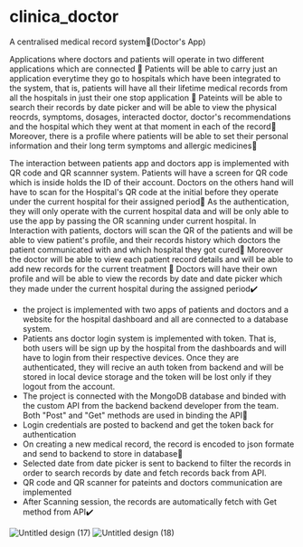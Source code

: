# clinica_doctor

A centralised medical record system📃(Doctor's App)

Applications where doctors and patients will operate in two different applications which are connected 💯
Patients will be able to carry just an application everytime they go to hospitals which have been integrated to the system, that is, patients will have all their lifetime medical records from all the hospitals in just their one stop application 📱
Pateints will be able to search their records by date picker and will be able to view the physical reocrds, symptoms, dosages, interacted doctor, doctor's recommendations and the hospital which they went at that moment in each of the record🎯
Moreover, there is a profile where patients will be able to set their personal information and their long term symptoms and allergic medicines📌

The interaction between patients app and doctors app is implemented with QR code and QR scannner system.
Patients will have a screen for QR code which is inside holds the ID of their account.
Doctors on the others hand will have to scan for the Hospital's QR code at the initial before they operate under the current hospital for their assigned period👤
As the authentication, they will only operate with the current hospital data and will be only able to use the app by passing the OR scanning under current hospital.
In Interaction with patients, doctors will scan the QR of the patients and will be able to view patient's profile, and their records history which doctors the patient communicated with and which hospital they got cured🏥 Moreover the doctor will be able to view each patient record details and will be able to add new records for the current treatment 📌
Doctors will have their own profile and will be able to view the records by date and date picker which they made under the current hospital during the assigned period✔️

 - the project is implemented with two apps of patients and doctors and a website for the hospital dashboard and all are connected to a database system.
 - Patients ans doctor login system is implemented with token. That is, both users will be sign up by the hospital from the dashboards and will have to login from their respective devices. Once they are authenticated, they will recive an auth token from backend and will be stored in local device storage and the token will be lost only if they logout from the account.
 - The project is connected with the MongoDB database and binded with the custom API from the backend backend developer from the team. Both "Post" and "Get" methods are used in binding the API💯
 - Login credentials are posted to backend and get the token back for authentication
 - On creating a new medical record, the record is encoded to json formate and send to backend to store in database💾
 - Selected date from date picker is sent to backend to filter the records in order to search records by date and fetch records back from API.
 - QR code and QR scanner for pateints and  doctors communication are implemented
 - After Scanning session, the records are automatically fetch with Get method from API✔️

![Untitled design (17)](https://github.com/LyNNxMooon/Doctor-s-Clinica/assets/112456534/24b741f4-8276-444a-ae54-7176d64f2a20)
![Untitled design (18)](https://github.com/LyNNxMooon/Doctor-s-Clinica/assets/112456534/f629aece-182e-4917-907e-2daab933c17d)
